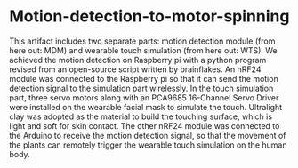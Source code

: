 # Motion-detection-to-motor-spinning

This artifact includes two separate parts: motion detection module (from here out: MDM) and wearable touch simulation (from here out: WTS). We achieved the motion detection on Raspberry pi with a python program revised from an open-source script written by brainflakes. An nRF24 module was connected to the Raspberry pi so that it can send the motion detection signal to the simulation part wirelessly. In the touch simulation part, three servo motors along with an PCA9685 16-Channel Servo Driver were installed on the wearable facial mask to simulate the touch. Ultralight clay was adopted as the material to build the touching surface, which is light and soft for skin contact. The other nRF24 module was connected to the Arduino to receive the motion detection signal, so that the movement of the plants can remotely trigger the wearable touch simulation on the human body.
